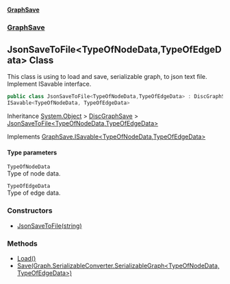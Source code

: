 #### [GraphSave](./index.md 'index')
### [GraphSave](./GraphSave.md 'GraphSave')
## JsonSaveToFile&lt;TypeOfNodeData,TypeOfEdgeData&gt; Class
This class is using to load and save, serializable graph, to json text file. Implement ISavable interface.  
```csharp
public class JsonSaveToFile<TypeOfNodeData,TypeOfEdgeData> : DiscGraphSave,
ISavable<TypeOfNodeData, TypeOfEdgeData>
```
Inheritance [System.Object](https://docs.microsoft.com/en-us/dotnet/api/System.Object 'System.Object') &gt; [DiscGraphSave](./GraphSave-DiscGraphSave.md 'GraphSave.DiscGraphSave') &gt; [JsonSaveToFile&lt;TypeOfNodeData,TypeOfEdgeData&gt;](./GraphSave-JsonSaveToFile-TypeOfNodeData_TypeOfEdgeData-.md 'GraphSave.JsonSaveToFile&lt;TypeOfNodeData,TypeOfEdgeData&gt;')  

Implements [GraphSave.ISavable&lt;](./GraphSave-ISavable-TypeOfNodeData_TypeOfEdgeData-.md 'GraphSave.ISavable&lt;TypeOfNodeData,TypeOfEdgeData&gt;')[TypeOfNodeData](#GraphSave-JsonSaveToFile-TypeOfNodeData_TypeOfEdgeData--TypeOfNodeData 'GraphSave.JsonSaveToFile&lt;TypeOfNodeData,TypeOfEdgeData&gt;.TypeOfNodeData')[,](./GraphSave-ISavable-TypeOfNodeData_TypeOfEdgeData-.md 'GraphSave.ISavable&lt;TypeOfNodeData,TypeOfEdgeData&gt;')[TypeOfEdgeData](#GraphSave-JsonSaveToFile-TypeOfNodeData_TypeOfEdgeData--TypeOfEdgeData 'GraphSave.JsonSaveToFile&lt;TypeOfNodeData,TypeOfEdgeData&gt;.TypeOfEdgeData')[&gt;](./GraphSave-ISavable-TypeOfNodeData_TypeOfEdgeData-.md 'GraphSave.ISavable&lt;TypeOfNodeData,TypeOfEdgeData&gt;')  
#### Type parameters
<a name='GraphSave-JsonSaveToFile-TypeOfNodeData_TypeOfEdgeData--TypeOfNodeData'></a>
`TypeOfNodeData`  
Type of node data.  
  
<a name='GraphSave-JsonSaveToFile-TypeOfNodeData_TypeOfEdgeData--TypeOfEdgeData'></a>
`TypeOfEdgeData`  
Type of edge data.  
  
### Constructors
- [JsonSaveToFile(string)](./GraphSave-JsonSaveToFile-TypeOfNodeData_TypeOfEdgeData--JsonSaveToFile(string).md 'GraphSave.JsonSaveToFile&lt;TypeOfNodeData,TypeOfEdgeData&gt;.JsonSaveToFile(string)')
### Methods
- [Load()](./GraphSave-JsonSaveToFile-TypeOfNodeData_TypeOfEdgeData--Load().md 'GraphSave.JsonSaveToFile&lt;TypeOfNodeData,TypeOfEdgeData&gt;.Load()')
- [Save(Graph.SerializableConverter.SerializableGraph&lt;TypeOfNodeData,TypeOfEdgeData&gt;)](./GraphSave-JsonSaveToFile-TypeOfNodeData_TypeOfEdgeData--Save(Graph-SerializableConverter-SerializableGraph-TypeOfNodeData_TypeOfEdgeData-).md 'GraphSave.JsonSaveToFile&lt;TypeOfNodeData,TypeOfEdgeData&gt;.Save(Graph.SerializableConverter.SerializableGraph&lt;TypeOfNodeData,TypeOfEdgeData&gt;)')
